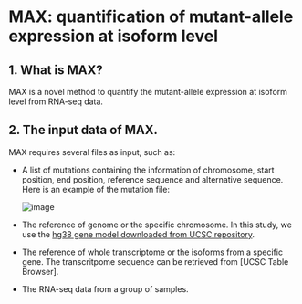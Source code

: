# MAX: quantification of mutant-allele expression at isoform level

## 1. What is MAX?
MAX is a novel method to quantify the mutant-allele expression at isoform level from RNA-seq data. 

## 2. The input data of MAX.
MAX requires several files as input, such as:
- A list of mutations containing the information of chromosome, start position, end position, reference sequence and alternative sequence. Here is an example of the mutation file:

  ![image](https://user-images.githubusercontent.com/40486459/110201429-5520b100-7e63-11eb-9efd-e57f12793b66.png)
- The reference of genome or the specific chromosome. In this study, we use the [hg38 gene model downloaded from UCSC repository](https://hgdownload.soe.ucsc.edu/goldenPath/hg38/chromosomes/).
- The reference of whole transcriptome or the isoforms from a specific gene. The transcritpome sequence can be retrieved from [UCSC Table Browser]. 
- The RNA-seq data from a group of samples.

